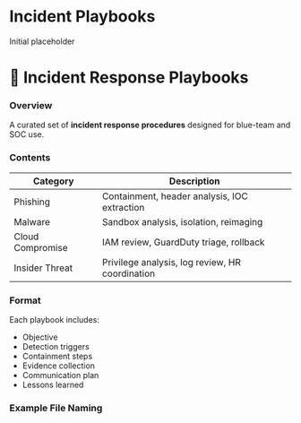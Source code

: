 # Incident Playbooks
Initial placeholder

# 🚨 Incident Response Playbooks

### Overview
A curated set of **incident response procedures** designed for blue-team and SOC use.

### Contents
| Category | Description |
|-----------|-------------|
| Phishing | Containment, header analysis, IOC extraction |
| Malware | Sandbox analysis, isolation, reimaging |
| Cloud Compromise | IAM review, GuardDuty triage, rollback |
| Insider Threat | Privilege analysis, log review, HR coordination |

### Format
Each playbook includes:
- Objective
- Detection triggers
- Containment steps
- Evidence collection
- Communication plan
- Lessons learned

### Example File Naming

